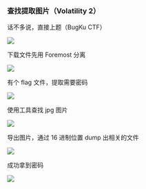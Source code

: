 ### 查找提取图片（Volatility 2）

话不多说，直接上题（BugKu CTF）

![](https://pic1.imgdb.cn/item/679517e5d0e0a243d4f7f8ce.jpg)

下载文件先用 Foremost 分离

![](https://pic1.imgdb.cn/item/67951828d0e0a243d4f7f8dd.jpg)

有个 flag 文件，提取需要密码

![](https://pic1.imgdb.cn/item/67951924d0e0a243d4f7f90b.jpg)

使用工具查找 jpg 图片

![](https://pic1.imgdb.cn/item/679519a4d0e0a243d4f7f911.jpg)

导出图片，通过 16 进制位置 dump 出相关的文件

![](https://pic1.imgdb.cn/item/679519b6d0e0a243d4f7f914.jpg)

成功拿到密码

![](https://pic1.imgdb.cn/item/679519cbd0e0a243d4f7f916.jpg)